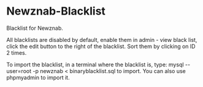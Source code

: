 Newznab-Blacklist
=================

Blacklist for Newznab.

All blacklists are disabled by default, enable them in admin - view black list, click the edit button to the right of the blacklist.
Sort them by clicking on ID 2 times.
 
To import the blacklist, in a terminal where the blacklist is, type: mysql --user=root -p newznab < binaryblacklist.sql to import.
You can also use phpmyadmin to import it.
